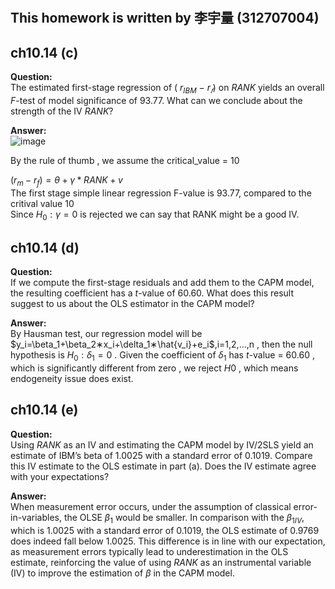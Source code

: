 #
## This homework is written by  李宇量 (312707004)
## ch10.14 (c)
**Question:**\
The estimated first-stage regression of ( $r_{IBM}$ − $r_𝑓$) on ${RANK}$ yields an overall $F$-test of model
significance of 93.77. What can we conclude about the strength of the IV $RANK$?  
  
**Answer:**  
![image](https://github.com/HWTeng-Course/202402-Financial-Econometrics/assets/102803318/52885d89-45c4-4687-b677-ac1dc776151f)  


By the rule of thumb , we assume the critical_value = 10 

  $(r_m-r_f) = \theta + \gamma * RANK + v$  
The first stage simple linear regression F-value is 93.77, compared to the critival value 10  
Since $H_0:\gamma=0$ is rejected we can say that RANK might be a good IV.   
## ch10.14 (d)  
**Question:**\
If we compute the first-stage residuals and add them to the CAPM model, the resulting coefficient
has a $t$-value of 60.60. What does this result suggest to us about the OLS estimator in the CAPM
model?  
  
**Answer:**\
By Hausman test, our regression model will be $y_i=\beta_1+\beta_2∗x_i+\delta_1∗\hat{v_i}+e_i$,i=1,2,...,n
, then the null hypothesis is $H_0:\delta_1=0$
. Given the coefficient of $\delta_1$ has $t$-value = 60.60 , which is significantly different from zero
, we reject $H0$
, which means endogeneity issue does exist.
## ch10.14 (e)
**Question:**\
Using $RANK$ as an IV and estimating the CAPM model by IV/2SLS yield an estimate of IBM’s
beta of 1.0025 with a standard error of 0.1019. Compare this IV estimate to the OLS estimate in
part (a). Does the IV estimate agree with your expectations?  

**Answer:**\
When measurement error occurs, under the assumption of classical error-in-variables, the OLSE $\beta_1$ would be smaller. In comparison with the $\beta_{1IV}$, which is 1.0025 with a standard error of 0.1019, the OLS estimate of 0.9769 does indeed fall below 1.0025. This difference is in line with our expectation, as measurement errors typically lead to underestimation in the OLS estimate, reinforcing the value of using $RANK$ as an instrumental variable (IV) to improve the estimation of $\beta$ in the CAPM model.
